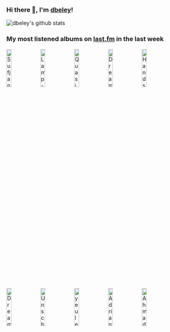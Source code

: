 ### Hi there 👋, I'm [dbeley](https://dbeley.ovh/en)!

![dbeley's github stats](https://github-readme-stats.vercel.app/api?username=dbeley)

### My most listened albums on [last.fm](https://www.last.fm/user/d_beley) in the last week

[<img src='https://lastfm.freetls.fastly.net/i/u/300x300/c04861341a86e2054772ba6783cb4ffc.png' width='16%' height='16%' alt='Sufjan Stevens - Javelin'>](https://www.last.fm/music/sufjan%2bstevens/javelin)&nbsp;
[<img src='https://lastfm.freetls.fastly.net/i/u/300x300/8f08a5cccec4cc9c9eea14682e7de1d2.jpg' width='16%' height='16%' alt='Lamp - 恋人へ'>](https://www.last.fm/music/lamp/%25e6%2581%258b%25e4%25ba%25ba%25e3%2581%25b8)&nbsp;
[<img src='https://lastfm.freetls.fastly.net/i/u/300x300/26fbc255ec974052bb3f7b567c6dfb54.png' width='16%' height='16%' alt='Quasi - Featuring "Birds"'>](https://www.last.fm/music/quasi/featuring%2b%2522birds%2522)&nbsp;
[<img src='https://lastfm.freetls.fastly.net/i/u/300x300/cf47afa9760249238e3269e61b5facb4.png' width='16%' height='16%' alt='Dream Theater - Images and Words'>](https://www.last.fm/music/dream%2btheater/images%2band%2bwords)&nbsp;
[<img src='https://lastfm.freetls.fastly.net/i/u/300x300/84cf3328bad44a2eaf96b15285960355.png' width='16%' height='16%' alt='Handsomeboy Technique - Adelie Land'>](https://www.last.fm/music/handsomeboy%2btechnique/adelie%2bland)&nbsp;
<br>
[<img src='https://lastfm.freetls.fastly.net/i/u/300x300/11fd464c1b3b200408bfecbeca9ea0ca.jpg' width='16%' height='16%' alt='Dream Theater - The Astonishing'>](https://www.last.fm/music/dream%2btheater/the%2bastonishing)&nbsp;
[<img src='https://lastfm.freetls.fastly.net/i/u/300x300/844586eb4c6749cf818961ebcae18ccb.png' width='16%' height='16%' alt='Unschooling - New World Artifacts'>](https://www.last.fm/music/unschooling/new%2bworld%2bartifacts)&nbsp;
[<img src='https://lastfm.freetls.fastly.net/i/u/300x300/dd76702cea38c838a3090dd9496d92d9.jpg' width='16%' height='16%' alt='yeule - softscars'>](https://www.last.fm/music/yeule/softscars)&nbsp;
[<img src='https://lastfm.freetls.fastly.net/i/u/300x300/746436fb5abd430a4e684eaeee4f1aff.jpg' width='16%' height='16%' alt='Adrianne Lenker - songs'>](https://www.last.fm/music/adrianne%2blenker/songs)&nbsp;
[<img src='https://lastfm.freetls.fastly.net/i/u/300x300/f35dc9633f2eec6f9bc9648eb1632abe.jpg' width='16%' height='16%' alt='Ahmad Jamal Trio - The Awakening'>](https://www.last.fm/music/ahmad%2bjamal%2btrio/the%2bawakening)&nbsp;
<br>
